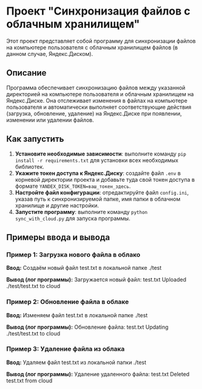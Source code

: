 # Проект "Синхронизация файлов с облачным хранилищем"

Этот проект представляет собой программу для синхронизации файлов на компьютере пользователя с облачным хранилищем файлов (в данном случае, Яндекс.Диском).

## Описание

Программа обеспечивает синхронизацию файлов между указанной директорией на компьютере пользователя и облачным хранилищем на Яндекс.Диске. Она отслеживает изменения в файлах на компьютере пользователя и автоматически выполняет соответствующие действия (загрузка, обновление, удаление) на Яндекс.Диске при появлении, изменении или удалении файлов.

## Как запустить

1. **Установите необходимые зависимости**: выполните команду `pip install -r requirements.txt` для установки всех необходимых библиотек.
2. **Укажите токен доступа к Яндекс.Диску**: создайте файл `.env` в корневой директории проекта и добавьте туда свой токен доступа в формате `YANDEX_DISK_TOKEN=ваш_токен_здесь`.
3. **Настройте файл конфигурации**: отредактируйте файл `config.ini`, указав путь к синхронизируемой папке, имя папки в облачном хранилище и другие настройки.
4. **Запустите программу**: выполните команду `python sync_with_cloud.py` для запуска программы.

## Примеры ввода и вывода

### Пример 1: Загрузка нового файла в облако

**Ввод:**
Создаём новый файл test.txt в локальной папке ./test

**Вывод (лог программы):**
Загружается новый файл: test.txt
Uploaded ./test/test.txt to cloud

### Пример 2: Обновление файла в облаке

**Ввод:**
Изменяем файл test.txt в локальной папке ./test

**Вывод (лог программы):**
Обновление файла: test.txt
Updating ./test/test.txt to cloud


### Пример 3: Удаление файла из облака

**Ввод:**
Удаляем файл test.txt из локальной папки ./test


**Вывод (лог программы):**
Удаление удаленного файла: test.txt
Deleted test.txt from cloud




